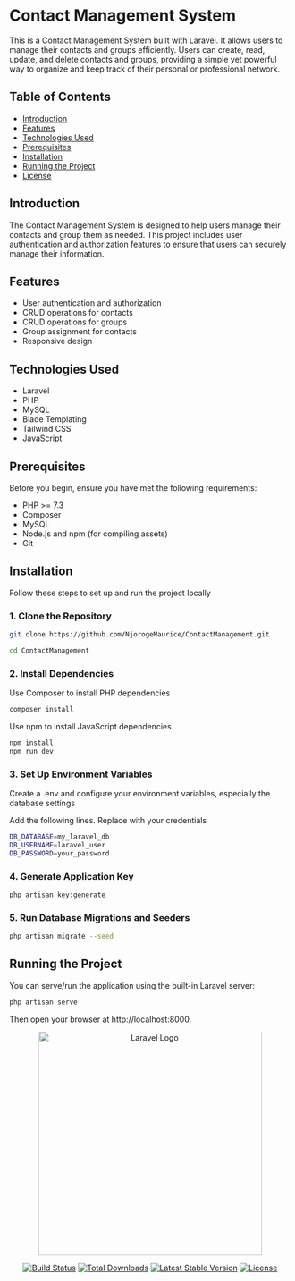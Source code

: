 # Contact Management System

This is a Contact Management System built with Laravel. It allows users to manage their contacts and groups efficiently. Users can create, read, update, and delete contacts and groups, providing a simple yet powerful way to organize and keep track of their personal or professional network.

## Table of Contents

- [Introduction](#introduction)
- [Features](#features)
- [Technologies Used](#technologies-used)
- [Prerequisites](#prerequisites)
- [Installation](#installation)
- [Running the Project](#running-the-project)
- [License](#license)

## Introduction

The Contact Management System is designed to help users manage their contacts and group them as needed. This project includes user authentication and authorization features to ensure that users can securely manage their information.

## Features

- User authentication and authorization
- CRUD operations for contacts
- CRUD operations for groups
- Group assignment for contacts
- Responsive design

## Technologies Used

- Laravel
- PHP
- MySQL
- Blade Templating
- Tailwind CSS
- JavaScript

## Prerequisites

Before you begin, ensure you have met the following requirements:

- PHP >= 7.3
- Composer
- MySQL
- Node.js and npm (for compiling assets)
- Git

## Installation

Follow these steps to set up and run the project locally

### 1. Clone the Repository

```bash
git clone https://github.com/NjorogeMaurice/ContactManagement.git

cd ContactManagement
```

### 2. Install Dependencies
Use Composer to install PHP dependencies

```bash
composer install
```

Use npm to install JavaScript dependencies
```bash
npm install
npm run dev
```

### 3. Set Up Environment Variables
Create a .env and configure your environment variables, especially the database settings

Add the following lines. Replace with your credentials 

```bash
DB_DATABASE=my_laravel_db
DB_USERNAME=laravel_user
DB_PASSWORD=your_password
```

### 4. Generate Application Key

```bash
php artisan key:generate
```

### 5. Run Database Migrations and Seeders

```bash
php artisan migrate --seed
```

## Running the Project

You can serve/run the application using the built-in Laravel server:

```bash
php artisan serve
```

Then open your browser at http://localhost:8000.






<p align="center"><a href="https://laravel.com" target="_blank"><img src="https://raw.githubusercontent.com/laravel/art/master/logo-lockup/5%20SVG/2%20CMYK/1%20Full%20Color/laravel-logolockup-cmyk-red.svg" width="400" alt="Laravel Logo"></a></p>

<p align="center">
<a href="https://github.com/laravel/framework/actions"><img src="https://github.com/laravel/framework/workflows/tests/badge.svg" alt="Build Status"></a>
<a href="https://packagist.org/packages/laravel/framework"><img src="https://img.shields.io/packagist/dt/laravel/framework" alt="Total Downloads"></a>
<a href="https://packagist.org/packages/laravel/framework"><img src="https://img.shields.io/packagist/v/laravel/framework" alt="Latest Stable Version"></a>
<a href="https://packagist.org/packages/laravel/framework"><img src="https://img.shields.io/packagist/l/laravel/framework" alt="License"></a>
</p>


